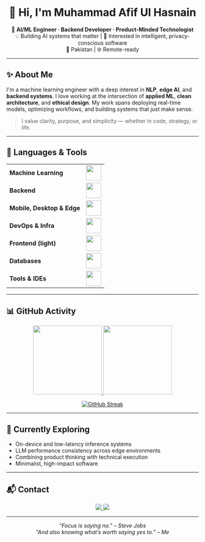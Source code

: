 <!-- Load Devicon -->
<link rel="stylesheet" href="https://cdn.jsdelivr.net/gh/devicons/devicon@latest/devicon.min.css">

<h1 align="center">👋 Hi, I'm Muhammad Afif Ul Hasnain</h1>

<p align="center">
🎯 <strong>AI/ML Engineer · Backend Developer · Product-Minded Technologist</strong><br/>
💡 Building AI systems that matter | 🧠 Interested in intelligent, privacy-conscious software<br/>
📍 Pakistan | 🌐 Remote-ready
</p>

---

## ✨ About Me

I'm a machine learning engineer with a deep interest in **NLP**, **edge AI**, and **backend systems**. I love working at the intersection of **applied ML**, **clean architecture**, and **ethical design**. My work spans deploying real-time models, optimizing workflows, and building systems that just make sense.

> I value clarity, purpose, and simplicity — whether in code, strategy, or life.

---

## 🔧 Languages & Tools

<table>
  <tr>
    <td><strong>Machine Learning</strong></td>
    <td><img height="40" src="https://skillicons.dev/icons?i=python,tensorflow,pytorch,sklearn,opencv,anaconda,elasticsearch"/></td>
  </tr>
  <tr>
    <td><strong>Backend</strong></td>
    <td><img height="40" src="https://skillicons.dev/icons?i=django,fastapi,flask,nodejs,postman,dotnet,mysql,php,solidity"/></td>
  </tr>
  <tr>
    <td><strong>Mobile, Desktop & Edge</strong></td>
    <td><img height="40" src="https://skillicons.dev/icons?i=android,java,androidstudio,arduino,electron"/></td>
  </tr>
  <tr>
    <td><strong>DevOps & Infra</strong></td>
    <td><img height="40" src="https://skillicons.dev/icons?i=git,github,docker,linux,nginx,githubactions,git,rabbitmq,sentry"/></td>
  </tr>
  <tr>
    <td><strong>Frontend (light)</strong></td>
    <td><img height="40" src="https://skillicons.dev/icons?i=html,htmx,css,js,jquery,tailwind,htmx,react,codepen"/></td>
  </tr>
  <tr>
    <td><strong>Databases</strong></td>
    <td><img height="40" src="https://skillicons.dev/icons?i=mysql,postgresql,mongodb,firebase"/></td>
  </tr>
  <tr>
    <td><strong>Tools & IDEs</strong></td>
    <td><img height="40" src="https://skillicons.dev/icons?i=vim,vscode,pycharm,bash,notion"/></td>
  </tr>
</table>


---

## 📊 GitHub Activity

<p align="center">
  <a href="https://github.com/afifulhasnain">
    <img height="180em" src="https://github-readme-stats.vercel.app/api/top-langs?username=afifulhasnain&show_icons=true&locale=en&layout=compact&theme=radical" />
    <img height="180em" src="https://github-readme-stats.vercel.app/api?username=afifulhasnain&show_icons=true&locale=en&theme=radical" />
  </a>
</p>

<p align="center">
  <a href="https://github.com/afifulhasnain">
    <img src="https://github-readme-streak-stats.herokuapp.com/?user=afifulhasnain&theme=radical" alt="GitHub Streak" />
  </a>
</p>

---

## 🧠 Currently Exploring

- On-device and low-latency inference systems  
- LLM performance consistency across edge environments  
- Combining product thinking with technical execution  
- Minimalist, high-impact software

---

## 📬 Contact

<p align="center">
  <a href="mailto:muhammad.afifulhasnain@gmail.com">
    <img src="https://img.shields.io/badge/email-grey?style=for-the-badge&logo=gmail&logoColor=white">
  </a>
  <a href="https://www.linkedin.com/in/muhammad-afif-ul-hasnain/">
    <img src="https://img.shields.io/badge/LinkedIn-blue?style=for-the-badge&logo=linkedin&logoColor=white">
  </a>
</p>

---

<p align="center"><em>“Focus is saying no.” – Steve Jobs<br/>“And also knowing what’s worth saying yes to.” – Me</em></p>
